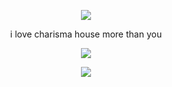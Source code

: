 <p align="center">
<img
src="https://cdn.discordapp.com/attachments/886288865156005918/1205145916579778580/Untitled466_20240208213924.png?ex=65d74e99&is=65c4d999&hm=8a709e931f1c25af41d970d5e9173ebc0697f9e89e0f592230b172250b87f82a&">
</p>

<p align="center">
i love charisma house more than you
</p>

<p align="center">
<img src="https://cdn.discordapp.com/attachments/886288865156005918/1210592028715520020/Untitled476_20240223222010.png?ex=65eb1eaf&is=65d8a9af&hm=2f3bb5914e68417ecb089b5d54ffaa8671e49a96768e0aaea3ea6ce50d1db8bc&">
</p>

<p align="center">
<img src="https://cdn.discordapp.com/attachments/886288865156005918/1211882116518903878/IMG_20240227_114623.jpg?ex=65efd02c&is=65dd5b2c&hm=8c692f8021f7af367757a683315a49bf3a536591765efce09c155da1c3ddc493&">
</p>
